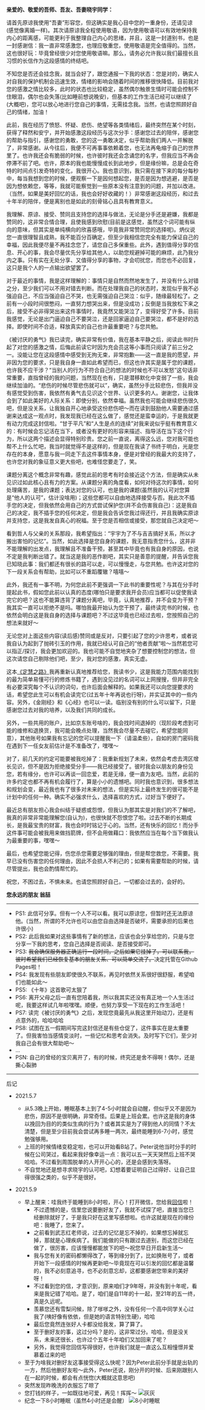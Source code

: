**亲爱的、敬爱的吾师、吾友、吾妻晓宇同学：**

请首先原谅我使用“吾妻”形容您，但这确实是我心目中您的一重身份，还请见谅(感觉像离婚一样)。其次请原谅我全程使用敬语，因为使用敬语可以有效地保持我内心的距离感，可能更利于我整理自己内心的思绪，并且，这是一封道别书，也是一封感谢信：我一直非常感激您，也理应敬重您，使用敬语是完全值得的。当然，这也很好玩：毕竟曾经很少对您使用敬语嘛。那么，请务必允许我以我们最擅长且习惯的长信作为这段感情的终结吧。

不知您是否还会挂念我，就当会好了，跟您通报一下我的状态：您是对的，确实人对自我的保护机制会迅速生效，情绪的影响会随着时间的推移很快降低。目前我对您的感激之情比较多，此时的状态也比较稳定，虽然偶尔触景生情时可能会控制不住眼泪，偶尔也会失落(比如睡前想说晚安)，但基本的工作生活已经可以继续了(大概吧)，您可以放心地进行您自己的事情，无需挂念我。当然，也请您照顾好自己的情绪，加油！

此前，我在经历了愤怒、怀疑、悲伤、绝望等各类情绪后，最终突然在某个时刻，获得了释然和安宁，并开始感激这段经历与这次分手：感谢您过去的陪伴，感谢您的帮助与指引，感谢您的勇敢，您的这一勇敢决定，似乎帮助我们两人一并解脱了，非常感谢。从今往后，我便不可再事事依赖着您，也无法再龟缩于自己的世界里了。也许我还会有脆弱的时候，也许彼时我还会念诵您的名字，但我应当不再会停滞不前了吧。也许，原本的我也能慢慢成长到此地步，但是缘份嘛，总是会在奇特的时间点引发奇特的变化，我很开心。我也意识到，我只需在接下来的每分每秒中，每当我想到您的时候，便观察一下是因何想起您，是否是因为想逃避，是否是因为想依赖您，等等，我就可能察觉到一些原本没有注意到的问题，并加以改进。（当然，如果是美好回忆的话，我也会好好收藏的！）非常感谢这段经历，和过去十年半的陪伴，便是离别也是如此的刻骨铭心且具有教育意义。

我理解、原谅、接受、赞同且支持您的选择与做法，无论是分手还是避嫌，我都是赞同的，这非常合情合理，且使我感到欣慰(目前是这感觉，虽然这个词可能有纵向的意味，但其实是单纯横向的欣喜感哦，毕竟我非常赞同您的选择呢)。炳仪说您一直很理智且成熟，我不能百分百确定，但至少我相信您完全有能力保证自己的幸福，因此我便尽量不再挂念您了，请您自己多保重些。此外，遇到值得分享的信息、开心的事，我会尽量优先分享给其他人，以助您规避掉可能的麻烦，此乃我分内之事。只有实在无处分享、又值得分享的事物，才会叨扰您，而您也不必回复，这只是我个人的一点输出欲望罢了。

对于最近的事情，我是这样理解的：事情只是自然而然地发生了，并没有什么对错之分，至少我们可以不用对错去判断。而在处理我自己的状态时，发现似乎我不必强迫自己，不应当强迫自己不哭，也无需强迫自己哭泣：似乎，随缘最轻松了。之前有一小段时间很憋闷，一直努力想哭出来，但是没成功；反倒是当我放松下来之后，接受不必非得哭出来这件事情时，我竟然又能哭泣了，变得好受了许多。目前我感觉，无论是出门逼迫自己不要哭泣，还是回家逼迫自己要哭泣，都不是好的选择。即使时间不合适，释放真实的自己也许最重要吧？与您共勉。

《被讨厌的勇气》我已读完，确实非常有价值，我在基本平静之后，阅读此书时升起了对您的感激之情，后悔此前读它时因为充会员这等小事而只阅读了前三分之一。没能让您在这段感情中感受到无拘无束，非常抱歉——这一直是我的愿望，并非因为您的要求，只是我自身一直如此希望而已，但这也许其实是属于您的课题，也许我不应干涉？“当别人的行为不符合自己的想法的时候也不可以发怒”这句话非常重要，直指曾经的我的问题，当然现在也有，只是潜移默化中变弱了一些，我会继续加油的。“悲伤的时候尽管悲伤就可以”，确实，虽然分手比较悲伤，但我并没有感觉受到伤害，我依然有勇气去见识这个世界、认识更多的人。谢谢您，让我体会到了如此美好的人际关系：即使分别，依然幸福。虽然我也可能会继续悲伤很久吧，但是没关系，让我独自开心地承受这份悲伤吧～而在读到鼓励他人需要通过感谢来达成这一观点时，我发现我已经在这么做了，感觉还是蛮幸运的，于是我就更有动力完成这封信啦。“甘于平凡”和“人生是点的连续”对我来说似乎挺有教育意义的：有时候会忘记活在当下，或者没有更好的形容来描述、指导活在当下这个行为，所以这两个描述会显得特别珍贵。您之前一直说，离得这么远，您对我可能也帮不上什么忙吧，我当时就觉得不是这样的，但是现在我读了书终于明白，光是您存在的本身，愿意与我一同走下去这件事情本身，便是对曾经的我最大的支持了，也许您对我的象征意义更大些吧，也难怪您要走了，笑。

课题分离这个概念非常有趣，感觉此前的思考有时会接近这个方法，但是确实从未见识过如此核心且有力的方案。从课题分离的角度看，如何对待这次的事情，如何处理痛苦，是我的课题；表达对您的认可，也是我的课题(虽然我的认可对您算是“他人的认可”，估计没啥用)；这些您都可以自由地选择接受与否。我此次不插手您的决定，但我依然会用自己的方式尝试保护您(并不会伤害我自己)：这是我自己的决定，我不插手您的任何决定，但是我会告诉您我过得还行，并且我确实原谅并支持您，这是我发自真心的祝福。至于您是否相信或接受，那您就自己决定吧～

看到哲人与父亲的关系那段，我希望指出：“宇宇为了不与吉吉搞好关系，所以才搬出害怕的记忆”。当然，如此选择是您自身的课题，我无意指责您什么，这并非不能理解的出发点，我理解且不准备干预，甚至其中毕竟也有我自身的原因，也说不定是我判断出错了。就当这是我的恶作剧吧，其实只是善意的提醒，并告诉您我已知晓此事：我们都还有很长的路可以走，可以慢慢走，与您共勉。也许这对您的下一段关系会有帮助，比如可以不重蹈覆辙？嘻嘻～

此外，我还有一事不明，为何您此前不更强调一下此书的重要性呢？与其在分手时提起此书，假如您此前以认真的态度(哪怕只是要求我开会员)应当都可以促使我读完它的吧？这也不能算违背了课题分离吧，毕竟，认真地推荐，并不会变为干预？我其实一直可以拒绝不是吗。哪怕我最开始认为您干预了，最终读完书的时候，也依然会明白这是我自身的选择与课题吧？不过这毕竟也已经过去啦，您按照自己的想法来就好～

无论您对上面这些内容(读后感)赞同或是反对，只要引起了您的少许思考，或者说我自认为起到了抛砖引玉的作用，我就已经认可自己的“他者贡献”啦～当然若您可以指正/探讨，我会更加欢迎的。我也可能不自觉地夹杂了想要控制您的想法，但这次请您自己剔除他们吧，至少，我对您的感激，真实无虚。

这本[《定慧之路》](定慧之路.txt)我再重新认真地推荐给您，我读书少，这是我能力范围内能找到的最为简单易懂可行的修炼书籍了，遇到没见过的名词可以上网搜搜，但并非完全有必要深究每个不认识的词句，也许后面会解释的。如果我还可以向您提要求的话，希望您此生可以有机会读完它(过五年十年再说也行呀)，并实证其中的一些内容。另外，《金刚经》和《心经》也可以一读。临别没有别的什么可以留下，只是感谢您过去对我的培养，以及我们共同的成长。

另外，一些共用的账户，比如京东账号啥的，我会找时间退掉的（现阶段考虑到可能的维修和退换货，我可能会晚点处理，当然我会尽量不去碰它，希望您能同意），其他账号如果我有忘记的您可以提醒我一下（请温柔些），自如的房门密码我在遇到下一任女友前估计是不准备改了，嘿嘿～

对了，前几天的约定可能要被我吃掉了：我重新规划了未来，依然会考虑去湾区增长见识，但不是因为拒绝接受分手——我已经接受了。彼时我会以朋友的身份见您，若有缘分，也许可以再谈一回恋爱，若是无缘，便一直为友吧。当然，此前的许多约定也都不再有机会履行了，算是小小的遗憾吧。同时我也意识到，很多想法和规划会变，最近我也有了很多对未来的想法，但是实际上最终发生的很可能不是计划中的任何一种。确实不必强求什么，选择喜欢的方式，过好当下便好了。

最近总有朋友担心我会纠结于疑惑或怨恨，但我认为那其实是对我们的不了解吧，我真的非常非常能理解您(自认为)，也很快就不怨恨您了啦。过去不断的长期成长，是我最宝贵的财富，我也会时时铭记于心的。当然，还有快乐的回忆！而分手这件事可能会被我用来做挡箭牌，但不会用做藉口：我依然应当在每个当下做我认为最重要的事，嘿嘿～

最后，也希望您能记得，伤您杀您需要足够强的理由，但是帮您救您，不需要。我早已没有伤害您的任何理由，因此不会损人不利己的；如果有需要帮助的时候，请尽管提出，我也会酌情帮忙的。

祝您，不困过去，不惧未来。也请您照顾好自己，一切都会过去的，会好的。

**您永远的朋友 翁喆**

---

- PS1: 此信可分享。但有一个人不可以看。我可以原谅您，但暂时还无法原谅他。(当然，所谓的不允许也可以由您自由选择是否破坏，需要承担的后果也许很小)
- PS2: 此后我如果对这些事情有了新的想法，应该也会分享给您的，只是与您分享一下我的思考，您自己选择是否阅读、是否接受即可。
- PS3: ~~我会确保服务器正确运行一段时间，之后如果它挂掉了，可以联系我，彼时希望我们已经恢复基本的朋友关系、可以简单交流了。~~决定托管在Github Pages啦！
- PS4: 我发现有些朋友即使很久不联系，再见时依然关系很好很舒服，希望咱们也能如此～
- PS5: 《十年》这首歌可太狠了
- PS6: 离开父母之后一直有您陪着我，所以我其实还没有真正地一个人生活过呢，我要这样试几年啦嘿嘿。顺便，也努力享受一下现在的工作生活吧！
- PS7: 读完《被讨厌的勇气》之后，发现您竟最先从我这里开始动刀，还是有点意外的，哈哈哈哈
- PS8: 试图在五一假期间写完这封信还是有些仓促了，这件事实在是太重要了。但我害怕当感情变淡时，一些记忆和思考会消失。及时写下它们，至少对我自己会有很大帮助吧～
- ...
- PSN: 自己的曾经的宝贝离开了，有的时候，终究还是舍不得啊！偶尔，还是撕心裂肺

---
后记

- 2021.5.7
  - 从5.3晚上开始，睡眠基本上到了4-5小时就会自动醒，但似乎又不是因为悲伤，原因不是很明确，非常奇怪。后果是上班会累。也许这是我的身体以挽回为目的的类似生病的行为？或者其实是为了得到他人的同情？不太清楚，但是至少目前我会尝试再多睡一两次，最终能睡到6-7小时，感觉勉强够用。
  - 上班的时候情绪变稳定啦，也可以开始看B站了。Peter说他当时分手的时候在公司哭过，看起来我好像幸运一点：我可以五一天天哭然后上班不哭哈哈。不过看到周围脱单的人开开心心的，还是会感到失落呀。
  - 不自觉地还是想寻求晓宇的认可吧，幻想着要证明自己过得好、让自己显得很强之类的，似乎不是很好。

- 2021.5.9
  - 早上醒来：哇我终于能睡到8小时啦，开心！打开微信，您给我[回信](reply.md)啦！
    - 不过遗憾的是，信里您说要删好友了，我就不试探了吧，直接当您已经删除就好了，于是我只好在这里写感想啦。也许这就是现在的缘份吧：我睡了，您来了。
    - 之前看到武志红老师说，过去的记忆是忘不掉的，如果想忘掉就忘掉，那就是心理疾病了。我们能做的只有跟过去道别，而这您已经在做了，很厉害，应该慢慢都能放下的吧～祝您早日开启新生活～
    - 我与您有关的密码都懒得改了，等到缘分到了，比如换账号了，或者开始下一段感情的时候再更新吧～毕竟现在可以引发的回忆都是温馨的，我不必刻意追寻，也不必刻意忘却，这都要感谢您带来的美好呀！
    - 不过看到您的信，才意识到，原来咱们才9年呀，并没有到十年呢，看来是我记错了哈哈。是了，咱们是自11年的十一起，至21年的五一终，真是久远呢。
    - 羡慕您还有雪梨问候，除了嗲嗲之外，没有任何一个高中同学关心过我了(咦好像有依依，但是她的语言特别生硬)，哈哈
    - 最后您竟然连张好人卡都没给我发，算了算了。
    - 至于删好友的事，这过分吗？是的，这非常过分。哈哈，但是没关系，未来还很长，也许过个五年十年咱们又加回来了呢？
    - 另外，我觉得您回信写得很好，也许我们就是一直这么互相憧憬并爱慕着过来的吧
  - 至于为啥我对删好友这事接受得这么快呢？因为Peter此前分手就是出轨的一方，然后他删好友啦～此外，Peter还说，刚分开的时候、后来刚跟别人在一起的时候，都会有点恍惚(大概就这意思吧)
  - 突然发现昨晚洗的衣服忘了晾了
  - 您打钱的样子，一如既往地可爱，再见！挥挥～
  ![灰灰](5.9.bye.jpg)
  - 纪念一下8小时睡眠（虽然4小时还是会醒）
  ![8小时睡眠](5.9.sleep.jpg)
